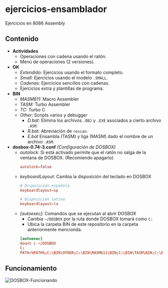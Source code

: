 # ejercicios-ensamblador

Ejercicios en 8086 Assembly

## Contenido

- **Actividades** 
    - Operaciones con cadena usando el ratón.
    - Menú de operaciones (2 versiones).
- **OK**
    - *Extendido:* Ejercicios usando el formato completo.
    - *Small:* Ejercicios usando el modelo `.SMALL`.
    - *Cadenas:* Ejercicios sencillos con cadenas.
    - Ejercicios extra y plantillas de programa.
- **BIN**
    - *MASM611:* Macro Assembler
    - *TASM:* Turbo Assembler
    - *TC:* Turbo C
    - *Other:* Scripts varios y debugger
        - *D.bat:* Elimina los archivos `.OBJ` y `.EXE` asociados a cierto archivo `.ASM`.
        - *R.bat:* Abreviación de `rescan`.
        - *E.bat* Ensambla (TASM) y liga (MASM) dado el nombre de un archivo `.ASM`.
- **dosbox-0.74-3.conf** *(Configuración de DOSBOX)*
    - *autolock:* Si está activado permite que el ratón no salga de la ventana de DOSBOX. (Recomiendo apagarlo)
        ```conf
        autolock=false
        ```
    - *keyboardLayout:* Cambia la disposición del teclado en DOSBOX
        ```conf
        # Disposición española
        keyboardlayout=sp

        # Disposición latina
        keyboardlayout=la
        ```
    - *[autoexec]:* Comandos que se ejecutan al abrir DOSBOX
        - Cambia `~/DOSBOX` por la ruta donde DOSBOX tomará como `C:`
        - Ubica la carpeta BIN de este repositorio en la carpeta anteriormente mencionda.
        ```conf
        [autoexec]
        mount c ~/DOSBOX
        C:
        PATH=%PATH%;C:\BIN\OTHER;C:\BIN\MASM611\BIN;C:\BIN\TASM\BIN;C:\BIN\TC\BIN;C:\BIN\TC\INCLUDE;C:\BIN\TC\LIB
        ```
## Funcionamiento

![DOSBOX-Funcionando](https://i.imgur.com/BGBRtzH.gif)
